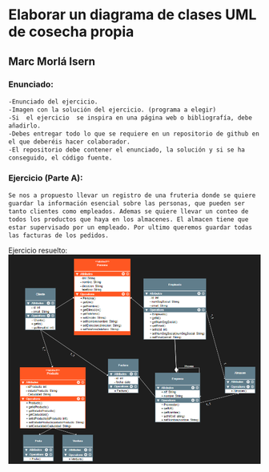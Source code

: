 # Elaborar un diagrama de clases UML de cosecha propia

## Marc Morlá Isern

### Enunciado:
    -Enunciado del ejercicio.
    -Imagen con la solución del ejercicio. (programa a elegir)
    -Si  el ejercicio  se inspira en una página web o bibliografía, debe añadirlo.
    -Debes entregar todo lo que se requiere en un repositorio de github en el que deberéis hacer colaborador.
    -El repositorio debe contener el enunciado, la solución y si se ha conseguido, el código fuente.

### Ejercicio (Parte A): 
    Se nos a propuesto llevar un registro de una fruteria donde se quiere guardar la información esencial sobre las personas, que pueden ser tanto clientes como empleados. Ademas se quiere llevar un conteo de todos los productos que haya en los almacenes. El almacen tiene que estar supervisado por un empleado. Por ultimo queremos guardar todas las facturas de los pedidos.
    
Ejercicio resuelto: 
![Ejercicio](CosechaPropia.png)